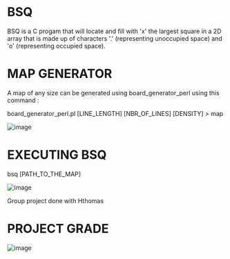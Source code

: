 # BSQ

BSQ is a C progam that will locate and fill with 'x' the largest square in a 2D array that is made up of characters '.' (representing unoccupied space) and 'o' (representing occupied space).

# MAP GENERATOR

A map of any size can be generated using board_generator_perl using this command :

board_generator_perl.pl [LINE_LENGTH] [NBR_OF_LINES] [DENSITY] > map

![image](https://user-images.githubusercontent.com/44801448/216505941-ae773ffc-d8e5-4e7f-aa9d-d8d4152375c8.png)

# EXECUTING BSQ

bsq [PATH_TO_THE_MAP]

![image](https://user-images.githubusercontent.com/44801448/216506047-79ea454d-01ac-4789-ab88-c0f393ef6653.png)

Group project done with Hthomas

# PROJECT GRADE

![image](https://user-images.githubusercontent.com/44801448/216506605-7951089a-4c1e-450b-8442-873f92b35758.png)
